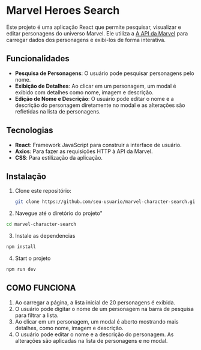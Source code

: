 # Marvel Heroes Search

Este projeto é uma aplicação React que permite pesquisar, visualizar e editar personagens do universo Marvel. Ele utiliza a [A API da Marvel](https://developer.marvel.com/)
 para carregar dados dos personagens e exibi-los de forma interativa.

## Funcionalidades

- **Pesquisa de Personagens**: O usuário pode pesquisar personagens pelo nome.
- **Exibição de Detalhes**: Ao clicar em um personagem, um modal é exibido com detalhes como nome, imagem e descrição.
- **Edição de Nome e Descrição**: O usuário pode editar o nome e a descrição do personagem diretamente no modal e as alterações são refletidas na lista de personagens.

## Tecnologias

- **React**: Framework JavaScript para construir a interface de usuário.
- **Axios**: Para fazer as requisições HTTP à API da Marvel.
- **CSS**: Para estilização da aplicação.

## Instalação

1. Clone este repositório:

   ```bash
   git clone https://github.com/seu-usuario/marvel-character-search.git
   ```

2. Navegue até o diretório do projeto"

```bash
cd marvel-character-search
```
3. Instale as dependencias

```bash
npm install
```
4. Start o projeto

```bash
npm run dev
```
## COMO FUNCIONA 

1. Ao carregar a página, a lista inicial de 20 personagens é exibida.
2. O usuário pode digitar o nome de um personagem na barra de pesquisa para filtrar a lista.
3. Ao clicar em um personagem, um modal é aberto mostrando mais detalhes, como nome, imagem e descrição.
4. O usuário pode editar o nome e a descrição do personagem. As alterações são aplicadas na lista de personagens e no modal.

